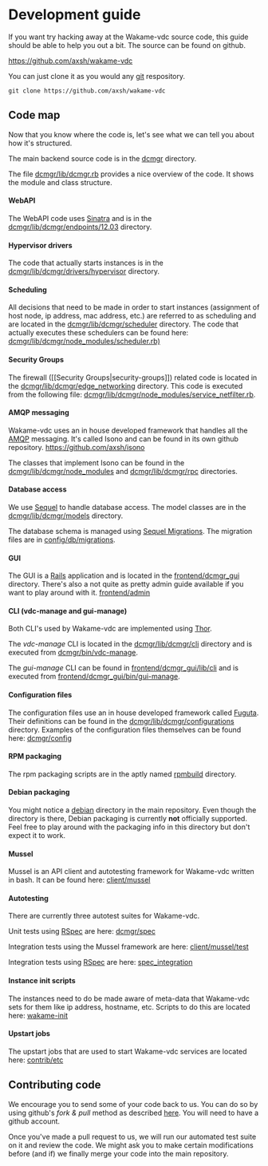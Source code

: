 # Development guide

If you want try hacking away at the Wakame-vdc source code, this guide should be able to help you out a bit. The source can be found on github.

https://github.com/axsh/wakame-vdc

You can just clone it as you would any [git](http://git-scm.com) respository.

    git clone https://github.com/axsh/wakame-vdc

## Code map

Now that you know where the code is, let's see what we can tell you about how it's structured.

The main backend source code is in the [dcmgr](https://github.com/axsh/wakame-vdc/tree/master/dcmgr) directory.

The file [dcmgr/lib/dcmgr.rb](https://github.com/axsh/wakame-vdc/blob/master/dcmgr/lib/dcmgr.rb) provides a nice overview of the code. It shows the module and class structure.

#### WebAPI

The WebAPI code uses [Sinatra](http://www.sinatrarb.com) and is in the [dcmgr/lib/dcmgr/endpoints/12.03](https://github.com/axsh/wakame-vdc/tree/master/dcmgr/lib/dcmgr/endpoints/12.03) directory.

#### Hypervisor drivers

The code that actually starts instances is in the [dcmgr/lib/dcmgr/drivers/hypervisor](https://github.com/axsh/wakame-vdc/tree/master/dcmgr/lib/dcmgr/drivers/hypervisor) directory.

#### Scheduling

All decisions that need to be made in order to start instances (assignment of host node, ip address, mac address, etc.) are referred to as scheduling and are located in the [dcmgr/lib/dcmgr/scheduler](https://github.com/axsh/wakame-vdc/tree/master/dcmgr/lib/dcmgr/scheduler) directory. The code that actually executes these schedulers can be found here: [dcmgr/lib/dcmgr/node_modules/scheduler.rb)](https://github.com/axsh/wakame-vdc/blob/master/dcmgr/lib/dcmgr/node_modules/scheduler.rb)

#### Security Groups

The firewall ([[Security Groups|security-groups]]) related code is located in the [dcmgr/lib/dcmgr/edge_networking](https://github.com/axsh/wakame-vdc/tree/master/dcmgr/lib/dcmgr/edge_networking) directory. This code is executed from the following file: [dcmgr/lib/dcmgr/node_modules/service_netfilter.rb](https://github.com/axsh/wakame-vdc/blob/master/dcmgr/lib/dcmgr/node_modules/service_netfilter.rb).

#### AMQP messaging

Wakame-vdc uses an in house developed framework that handles all the [AMQP](http://www.amqp.org) messaging. It's called Isono and can be found in its own github repository. https://github.com/axsh/isono

The classes that implement Isono can be found in the [dcmgr/lib/dcmgr/node_modules](https://github.com/axsh/wakame-vdc/tree/master/dcmgr/lib/dcmgr/node_modules) and [dcmgr/lib/dcmgr/rpc](https://github.com/axsh/wakame-vdc/tree/master/dcmgr/lib/dcmgr/rpc) directories.

#### Database access

We use [Sequel](http://sequel.jeremyevans.net) to handle database access. The model classes are in the [dcmgr/lib/dcmgr/models](https://github.com/axsh/wakame-vdc/tree/master/dcmgr/lib/dcmgr/models) directory.

The database schema is managed using [Sequel Migrations](http://sequel.jeremyevans.net/rdoc/files/doc/migration_rdoc.html). The migration files are in [config/db/migrations](https://github.com/axsh/wakame-vdc/tree/master/dcmgr/config/db/migrations).

#### GUI

The GUI is a [Rails](http://rubyonrails.org) application and is located in the [frontend/dcmgr_gui](https://github.com/axsh/wakame-vdc/tree/master/frontend/dcmgr_gui) directory. There's also a not quite as pretty admin guide available if you want to play around with it. [frontend/admin](https://github.com/axsh/wakame-vdc/tree/master/frontend/admin)

#### CLI (vdc-manage and gui-manage)

Both CLI's used by Wakame-vdc are implemented using [Thor](http://whatisthor.com).

The *vdc-manage* CLI is located in the [dcmgr/lib/dcmgr/cli](https://github.com/axsh/wakame-vdc/tree/master/dcmgr/lib/dcmgr/cli) directory and is executed from [dcmgr/bin/vdc-manage](https://github.com/axsh/wakame-vdc/blob/master/dcmgr/bin/vdc-manage).

The *gui-manage* CLI can be found in [frontend/dcmgr_gui/lib/cli](https://github.com/axsh/wakame-vdc/tree/master/frontend/dcmgr_gui/lib/cli) and is executed from [frontend/dcmgr_gui/bin/gui-manage](https://github.com/axsh/wakame-vdc/blob/master/frontend/dcmgr_gui/bin/gui-manage).

#### Configuration files

The configuration files use an in house developed framework called [Fuguta](https://github.com/axsh/fuguta). Their definitions can be found in the [dcmgr/lib/dcmgr/configurations](https://github.com/axsh/wakame-vdc/tree/master/dcmgr/lib/dcmgr/configurations) directory. Examples of the configuration files themselves can be found here: [dcmgr/config](https://github.com/axsh/wakame-vdc/tree/master/dcmgr/config)

#### RPM packaging

The rpm packaging scripts are in the aptly named [rpmbuild](https://github.com/axsh/wakame-vdc/tree/master/rpmbuild) directory.

#### Debian packaging

You might notice a [debian](https://github.com/axsh/wakame-vdc/tree/master/debian) directory in the main repository. Even though the directory is there, Debian packaging is currently **not** officially supported. Feel free to play around with the packaging info in this directory but don't expect it to work.

#### Mussel

Mussel is an API client and autotesting framework for Wakame-vdc written in bash. It can be found here: [client/mussel](https://github.com/axsh/wakame-vdc/tree/master/client/mussel)

#### Autotesting

There are currently three autotest suites for Wakame-vdc.

Unit tests using [RSpec](http://rspec.info) are here: [dcmgr/spec](https://github.com/axsh/wakame-vdc/tree/master/dcmgr/spec)

Integration tests using the Mussel framework are here: [client/mussel/test](https://github.com/axsh/wakame-vdc/tree/master/client/mussel/test)

Integration tests using [RSpec](http://rspec.info) are here: [spec_integration](https://github.com/axsh/wakame-vdc/tree/master/spec_integration)

#### Instance init scripts

The instances need to do be made aware of meta-data that Wakame-vdc sets for them like ip address, hostname, etc. Scripts to do this are located here: [wakame-init](https://github.com/axsh/wakame-vdc/tree/master/wakame-init)

#### Upstart jobs

The upstart jobs that are used to start Wakame-vdc services are located here: [contrib/etc](https://github.com/axsh/wakame-vdc/tree/master/contrib/etc)

## Contributing code

We encourage you to send some of your code back to us. You can do so by using github's *fork & pull* method as described [here](https://help.github.com/articles/using-pull-requests/#fork--pull). You will need to have a github account.

Once you've made a pull request to us, we will run our automated test suite on it and review the code. We might ask you to make certain modifications before (and if) we finally merge your code into the main repository.
